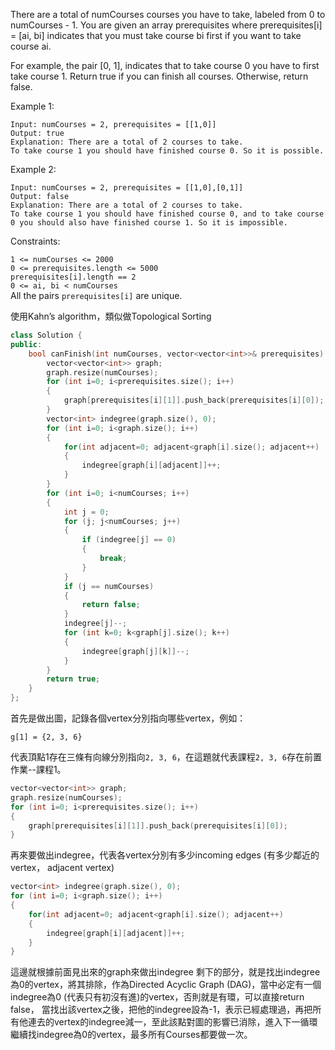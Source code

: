There are a total of numCourses courses you have to take, labeled from 0 to numCourses - 1. You are given an array prerequisites where prerequisites[i] = [ai, bi] indicates that you must take course bi first if you want to take course ai.

For example, the pair [0, 1], indicates that to take course 0 you have to first take course 1.
Return true if you can finish all courses. Otherwise, return false.

 

Example 1:
```
Input: numCourses = 2, prerequisites = [[1,0]]
Output: true
Explanation: There are a total of 2 courses to take. 
To take course 1 you should have finished course 0. So it is possible.
```
Example 2:
```
Input: numCourses = 2, prerequisites = [[1,0],[0,1]]
Output: false
Explanation: There are a total of 2 courses to take. 
To take course 1 you should have finished course 0, and to take course 0 you should also have finished course 1. So it is impossible.
 ```

Constraints:  

``1 <= numCourses <= 2000``  
``0 <= prerequisites.length <= 5000``  
``prerequisites[i].length == 2``  
``0 <= ai, bi < numCourses``  
All the pairs ``prerequisites[i]`` are unique.  
  
使用Kahn’s algorithm，類似做Topological Sorting
```c++
class Solution {
public:
    bool canFinish(int numCourses, vector<vector<int>>& prerequisites) {
        vector<vector<int>> graph;
        graph.resize(numCourses);
        for (int i=0; i<prerequisites.size(); i++)
        {
            graph[prerequisites[i][1]].push_back(prerequisites[i][0]);
        }
        vector<int> indegree(graph.size(), 0);
        for (int i=0; i<graph.size(); i++)
        {
            for(int adjacent=0; adjacent<graph[i].size(); adjacent++)
            {
                indegree[graph[i][adjacent]]++;
            }   
        }
        for (int i=0; i<numCourses; i++)
        {
            int j = 0;
            for (j; j<numCourses; j++)
            {
                if (indegree[j] == 0)
                {
                    break;
                }
            }
            if (j == numCourses)
            {
                return false;
            }
            indegree[j]--;
            for (int k=0; k<graph[j].size(); k++)
            {
                indegree[graph[j][k]]--;
            }
        }
        return true;
    }
};
```
首先是做出圖，記錄各個vertex分別指向哪些vertex，例如：
```
g[1] = {2, 3, 6}
```
代表頂點1存在三條有向線分別指向``2, 3, 6``，在這題就代表課程``2, 3, 6``存在前置作業--課程1。  
```c++
vector<vector<int>> graph;
graph.resize(numCourses);
for (int i=0; i<prerequisites.size(); i++)
{
    graph[prerequisites[i][1]].push_back(prerequisites[i][0]);
}
```
再來要做出indegree，代表各vertex分別有多少incoming edges (有多少鄰近的vertex， adjacent vertex)
```c++
vector<int> indegree(graph.size(), 0);
for (int i=0; i<graph.size(); i++)
{
    for(int adjacent=0; adjacent<graph[i].size(); adjacent++)
    {
        indegree[graph[i][adjacent]]++;
    }   
}
```
這邊就根據前面見出來的graph來做出indegree
剩下的部分，就是找出indegree為0的vertex，將其排除，作為Directed Acyclic Graph (DAG)，當中必定有一個indegree為0 (代表只有初沒有進)的vertex，否則就是有環，可以直接return false，
當找出該vertex之後，把他的indegree設為-1，表示已經處理過，再把所有他連去的vertex的indegree減一，至此該點對圖的影響已消除，進入下一循環繼續找indegree為0的vertex，最多所有Courses都要做一次。
